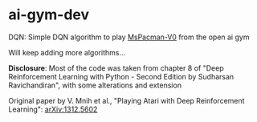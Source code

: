 # ai-gym-dev
DQN: Simple DQN algorithm to play [MsPacman-V0]((https://gym.openai.com/envs/MsPacman-v0/)) from the open ai gym

Will keep adding more algorithms...

**Disclosure**: Most of the code was taken from chapter 8 of "Deep Reinforcement Learning with Python - Second Edition by Sudharsan Ravichandiran", with some alterations and extension  

Original paper by V. Mnih et al., "Playing Atari with Deep Reinforcement Learning": [arXiv:1312.5602](https://arxiv.org/pdf/1312.5602v1.pdf)
